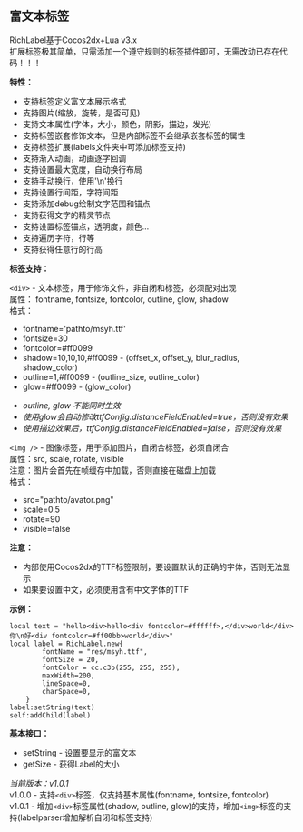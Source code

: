 富文本标签
---
RichLabel基于Cocos2dx+Lua v3.x  
扩展标签极其简单，只需添加一个遵守规则的标签插件即可，无需改动已存在代码！！！  

**特性：**
    
*   支持标签定义富文本展示格式
*   支持图片(缩放，旋转，是否可见)
*   支持文本属性(字体，大小，颜色，阴影，描边，发光)
*   支持标签嵌套修饰文本，但是内部标签不会继承嵌套标签的属性
*   支持标签扩展(labels文件夹中可添加标签支持)
*   支持渐入动画，动画逐字回调
*   支持设置最大宽度，自动换行布局
*   支持手动换行，使用'\n'换行
*   支持设置行间距，字符间距
*   支持添加debug绘制文字范围和锚点
*   支持获得文字的精灵节点
*   支持设置标签锚点，透明度，颜色...
*   支持遍历字符，行等
*   支持获得任意行的行高
        
**标签支持：**  

`<div>` - 文本标签，用于修饰文件，非自闭和标签，必须配对出现    
属性： fontname, fontsize, fontcolor, outline, glow, shadow    
格式：

+ fontname='pathto/msyh.ttf'
+ fontsize=30
+ fontcolor=#ff0099
+ shadow=10,10,10,#ff0099 - (offset_x, offset_y, blur_radius, shadow_color)
+ outline=1,#ff0099       - (outline_size, outline_color)
+ glow=#ff0099            - (glow_color) 
* *outline, glow 不能同时生效*
* *使用glow会自动修改ttfConfig.distanceFieldEnabled=true，否则没有效果*
* *使用描边效果后，ttfConfig.distanceFieldEnabled=false，否则没有效果*
    
`<img />` - 图像标签，用于添加图片，自闭合标签，必须自闭合<img />  
属性：src, scale, rotate, visible  
注意：图片会首先在帧缓存中加载，否则直接在磁盘上加载  
格式：  
+ src="pathto/avator.png"
+ scale=0.5
+ rotate=90
+ visible=false

**注意：**  

+ 内部使用Cocos2dx的TTF标签限制，要设置默认的正确的字体，否则无法显示  
+ 如果要设置中文，必须使用含有中文字体的TTF

**示例：**
```
local text = "hello<div>hello<div fontcolor=#ffffff>,</div>world</div>你\n好<div fontcolor=#ff00bb>world</div>"
local label = RichLabel.new{
        fontName = "res/msyh.ttf",
        fontSize = 20,
        fontColor = cc.c3b(255, 255, 255),
        maxWidth=200,
        lineSpace=0,
        charSpace=0,
    }
label:setString(text)  
self:addChild(label)  
```

**基本接口：**

* setString - 设置要显示的富文本   
* getSize - 获得Label的大小  

*当前版本：v1.0.1*  
v1.0.0 - 支持`<div>`标签，仅支持基本属性(fontname, fontsize, fontcolor)  
v1.0.1 - 增加`<div>`标签属性(shadow, outline, glow)的支持，增加`<img>`标签的支持(labelparser增加解析自闭和标签支持) 
